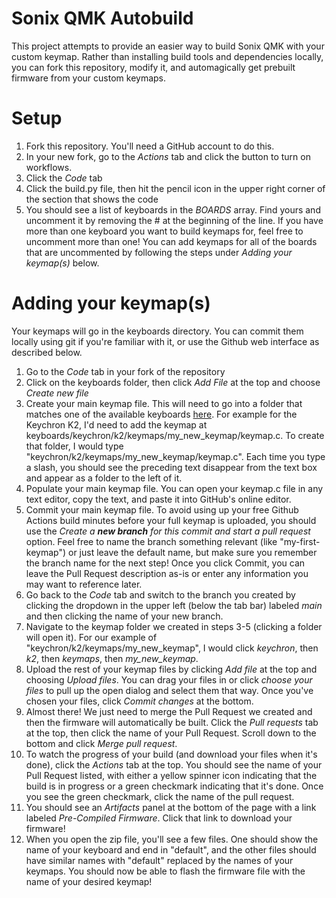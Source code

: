 # Sonix QMK Autobuild
This project attempts to provide an easier way to build Sonix QMK with your custom keymap. Rather than installing build tools and dependencies locally, you can fork this repository, modify it, and automagically get prebuilt firmware from your custom keymaps.

# Setup
1. Fork this repository. You'll need a GitHub account to do this.
2. In your new fork, go to the *Actions* tab and click the button to turn on workflows.
3. Click the *Code* tab
4. Click the build.py file, then hit the pencil icon in the upper right corner of the section that shows the code
5. You should see a list of keyboards in the *BOARDS* array. Find yours and uncomment it by removing the # at the beginning of the line. If you have more than one keyboard you want to build keymaps for, feel free to uncomment more than one! You can add keymaps for all of the boards that are uncommented by following the steps under *Adding your keymap(s)* below.

# Adding your keymap(s)
Your keymaps will go in the keyboards directory. You can commit them locally using git if you're familiar with it, or use the Github web interface as described below.
1. Go to the *Code* tab in your fork of the repository
2. Click on the keyboards folder, then click *Add File* at the top and choose *Create new file*
3. Create your main keymap file. This will need to go into a folder that matches one of the available keyboards [here](https://github.com/SonixQMK/qmk_firmware/tree/sn32/keyboards). For example for the Keychron K2, I'd need to add the keymap at keyboards/keychron/k2/keymaps/my_new_keymap/keymap.c. To create that folder, I would type "keychron/k2/keymaps/my_new_keymap/keymap.c". Each time you type a slash, you should see the preceding text disappear from the text box and appear as a folder to the left of it.
4. Populate your main keymap file. You can open your keymap.c file in any text editor, copy the text, and paste it into GitHub's online editor.
5. Commit your main keymap file. To avoid using up your free Github Actions build minutes before your full keymap is uploaded, you should use the *Create a **new branch** for this commit and start a pull request* option. Feel free to name the branch something relevant (like "my-first-keymap") or just leave the default name, but make sure you remember the branch name for the next step! Once you click Commit, you can leave the Pull Request description as-is or enter any information you may want to reference later.
6. Go back to the *Code* tab and switch to the branch you created by clicking the dropdown in the upper left (below the tab bar) labeled *main* and then clicking the name of your new branch.
7. Navigate to the keymap folder we created in steps 3-5 (clicking a folder will open it). For our example of "keychron/k2/keymaps/my_new_keymap", I would click *keychron*, then *k2*, then *keymaps*, then *my_new_keymap*.
8. Upload the rest of your keymap files by clicking *Add file* at the top and choosing *Upload files*. You can drag your files in or click *choose your files* to pull up the open dialog and select them that way. Once you've chosen your files, click *Commit changes* at the bottom.
9. Almost there! We just need to merge the Pull Request we created and then the firmware will automatically be built. Click the *Pull requests* tab at the top, then click the name of your Pull Request. Scroll down to the bottom and click *Merge pull request*.
10. To watch the progress of your build (and download your files when it's done), click the *Actions* tab at the top. You should see the name of your Pull Request listed, with either a yellow spinner icon indicating that the build is in progress or a green checkmark indicating that it's done. Once you see the green checkmark, click the name of the pull request.
11. You should see an *Artifacts* panel at the bottom of the page with a link labeled *Pre-Compiled Firmware*. Click that link to download your firmware!
12. When you open the zip file, you'll see a few files. One should show the name of your keyboard and end in "default", and the other files should have similar names with "default" replaced by the names of your keymaps. You should now be able to flash the firmware file with the name of your desired keymap!